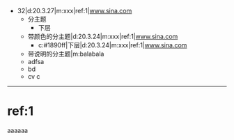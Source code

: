 - 32|d:20.3.27|m:xxx|ref:1|www.sina.com
	- 分主题
		- 下层
	- 带颜色的分主题|d:20.3.24|m:xxx|ref:1|www.sina.com
		- c:#1890ff|下层|d:20.3.24|m:xxx|ref:1|www.sina.com
	- 带说明的分主题|m:balabala
	- adfsa
	- bd 
	- cv c
	
	
***
# ref:1
aaaaaa
